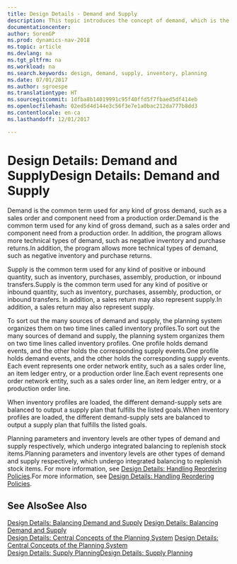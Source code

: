 ```yaml
---
title: Design Details - Demand and Supply
description: This topic introduces the concept of demand, which is the common term used for any kind of gross demand, such as a sales order and component need from a production order.
documentationcenter: 
author: SorenGP
ms.prod: dynamics-nav-2018
ms.topic: article
ms.devlang: na
ms.tgt_pltfrm: na
ms.workload: na
ms.search.keywords: design, demand, supply, inventory, planning
ms.date: 07/01/2017
ms.author: sgroespe
ms.translationtype: HT
ms.sourcegitcommit: 1dfba8b14019991c95f40ffd5f7fbaed5df414eb
ms.openlocfilehash: 02ed5d4d144e3c56f3e7e1a0bac212da777b8dd3
ms.contentlocale: en-ca
ms.lasthandoff: 12/01/2017

---
```

# <a name="design-details-demand-and-supply"></a><span data-ttu-id="f7972-103">Design Details: Demand and Supply</span><span class="sxs-lookup"><span data-stu-id="f7972-103">Design Details: Demand and Supply</span></span>
<span data-ttu-id="f7972-104">Demand is the common term used for any kind of gross demand, such as a sales order and component need from a production order.</span><span class="sxs-lookup"><span data-stu-id="f7972-104">Demand is the common term used for any kind of gross demand, such as a sales order and component need from a production order.</span></span> <span data-ttu-id="f7972-105">In addition, the program allows more technical types of demand, such as negative inventory and purchase returns.</span><span class="sxs-lookup"><span data-stu-id="f7972-105">In addition, the program allows more technical types of demand, such as negative inventory and purchase returns.</span></span>  
  
<span data-ttu-id="f7972-106">Supply is the common term used for any kind of positive or inbound quantity, such as inventory, purchases, assembly, production, or inbound transfers.</span><span class="sxs-lookup"><span data-stu-id="f7972-106">Supply is the common term used for any kind of positive or inbound quantity, such as inventory, purchases, assembly, production, or inbound transfers.</span></span> <span data-ttu-id="f7972-107">In addition, a sales return may also represent supply.</span><span class="sxs-lookup"><span data-stu-id="f7972-107">In addition, a sales return may also represent supply.</span></span>  
  
<span data-ttu-id="f7972-108">To sort out the many sources of demand and supply, the planning system organizes them on two time lines called inventory profiles.</span><span class="sxs-lookup"><span data-stu-id="f7972-108">To sort out the many sources of demand and supply, the planning system organizes them on two time lines called inventory profiles.</span></span> <span data-ttu-id="f7972-109">One profile holds demand events, and the other holds the corresponding supply events.</span><span class="sxs-lookup"><span data-stu-id="f7972-109">One profile holds demand events, and the other holds the corresponding supply events.</span></span> <span data-ttu-id="f7972-110">Each event represents one order network entity, such as a sales order line, an item ledger entry, or a production order line.</span><span class="sxs-lookup"><span data-stu-id="f7972-110">Each event represents one order network entity, such as a sales order line, an item ledger entry, or a production order line.</span></span>  
  
<span data-ttu-id="f7972-111">When inventory profiles are loaded, the different demand-supply sets are balanced to output a supply plan that fulfills the listed goals.</span><span class="sxs-lookup"><span data-stu-id="f7972-111">When inventory profiles are loaded, the different demand-supply sets are balanced to output a supply plan that fulfills the listed goals.</span></span>  
  
<span data-ttu-id="f7972-112">Planning parameters and inventory levels are other types of demand and supply respectively, which undergo integrated balancing to replenish stock items.</span><span class="sxs-lookup"><span data-stu-id="f7972-112">Planning parameters and inventory levels are other types of demand and supply respectively, which undergo integrated balancing to replenish stock items.</span></span> <span data-ttu-id="f7972-113">For more information, see [Design Details: Handling Reordering Policies](design-details-handling-reordering-policies.md).</span><span class="sxs-lookup"><span data-stu-id="f7972-113">For more information, see [Design Details: Handling Reordering Policies](design-details-handling-reordering-policies.md).</span></span>  
  
## <a name="see-also"></a><span data-ttu-id="f7972-114">See Also</span><span class="sxs-lookup"><span data-stu-id="f7972-114">See Also</span></span>  
<span data-ttu-id="f7972-115">[Design Details: Balancing Demand and Supply](design-details-balancing-demand-and-supply.md) </span><span class="sxs-lookup"><span data-stu-id="f7972-115">[Design Details: Balancing Demand and Supply](design-details-balancing-demand-and-supply.md) </span></span>  
<span data-ttu-id="f7972-116">[Design Details: Central Concepts of the Planning System](design-details-central-concepts-of-the-planning-system.md) </span><span class="sxs-lookup"><span data-stu-id="f7972-116">[Design Details: Central Concepts of the Planning System](design-details-central-concepts-of-the-planning-system.md) </span></span>  
[<span data-ttu-id="f7972-117">Design Details: Supply Planning</span><span class="sxs-lookup"><span data-stu-id="f7972-117">Design Details: Supply Planning</span></span>](design-details-supply-planning.md)
